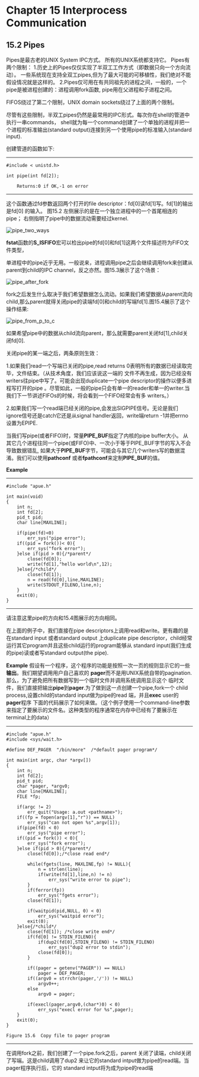 # Chapter 15 Interprocess Communication

## 15.2 Pipes

Pipes是最古老的UNIX System IPC方式。
所有的UNIX系统都支持它。
Pipes有两个限制：
1.历史上的Pipes仅仅实现了半双工工作方式（即数据只向一个方向流动）。
  一些系统现在支持全双工pipes,但为了最大可能的可移植性，我们绝对不能假设情况就是这样的。
2.Pipes仅可用在有共同祖先的进程之间，一般的，一个pipe是被进程创建的：进程调用fork函数,
  pipe用在父进程和子进程之间。

FIFOS绕过了第二个限制，UNIX domain sockets绕过了上面的两个限制。

尽管有这些限制，半双工pipes仍然是最常用的IPC形式。每次你在shell的管道中执行一串commands，
shell就为每一个command创建了一个单独的进程并把一个进程的标准输出(standard output)连接到另一个使用pipe的标准输入(standard input).

创建管道的函数如下:
***

```
#include < unistd.h>

int pipe(int fd[2]);

	Returns:0 if OK,-1 on error
```
***
这个函数通过fd参数返回两个打开的file descriptor：fd[0]读fd[1]写。fd[1]的输出是fd[0]
的输入。
图15.2 左侧展示的是在一个独立进程中的一个首尾相连的pipe；
右侧指明了pipe中的数据流动需要经过kernel.

![pipe_two_ways](./images/15_2_half_duplex_pipe.png)

**fstat**函数的**S_ISFIFO**宏可以检出pipe的fd[0]和fd[1]这两个文件描述符为FIFO文件类型，

单进程中的pipe近乎无用。一般说来，进程调用pipe之后会继续调用fork来创建从parent到child的IPC channel，反之亦然。图15.3展示了这个场景：

![pipe_after_fork](./images/15_3_half_duplex_pipe_after_a_fork.png)

fork之后发生什么取决于我们希望数据怎么流动。如果我们希望数据从parent流向child,那么parent就得关闭pipe的读端fd[0]和child的写端fd[1].图15.4展示了这个操作结果:

![pipe_from_p_to_c](./images/15_4_pipe_from_p_to_c.png)

如果希望pipe中的数据从child流向parent，那么就需要parent关闭fd[1],child关闭fd[0].

关闭pipe的某一端之后，两条原则生效：

1.如果我们read一个写端已关闭的pipe,read returns 0表明所有的数据已经读取完毕，文件结束。（从技术角度，我们应该说这一端的
    文件不再生成，因为已经没有writers往pipe中写了。可能会出现duplicate一个pipe descriptor的操作以便多进程写打开的pipe
    。尽管如此，一般的pipe只会有单一的reader和单一的writer.当我们下一节讲述FIFOs的时候，将会看到一个FIFO经常会有多
    writers。）

2.如果我们写一个read端已经关闭的pipe,会发出SIGPIPE信号。无论是我们ignore信号还是catch它还是从signal handler返回，write端return -1并把errno设置为EPIPE.

当我们写pipe(或者FIFO)时，常量**PIPE_BUF**指定了内核的pipe buffer大小。
从其它几个进程往同一个pipe(或FIFO)中、一次小于等于PIPE_BUF字节的写入不会导致数据错乱,
如果大于**PIPE_BUF**字节，可能会与其它几个writers写的数据混淆。我们可以使用**pathconf**
或者**fpathconf**来定制**PIPE_BUF**的值。

**Example**
***
```
#include "apue.h"

int main(void)
{
    int n;
    int fd[2];
    pid_t pid;
    char line[MAXLINE];

    if(pipe(fd)<0)
        err_sys("pipe error");
    if((pid = fork())< 0){
        err_sys("fork error");
    }else if(pid > 0){/*parent*/
        close(fd[0]);
        write(fd[1],"hello world\n",12);
    }else{/*child*/
        close(fd[1]);
        n = read(fd[0],line,MAXLINE);
        write(STDOUT_FILENO,line,n);
    }
    exit(0);
}
```
***
请注意这里pipe的方向和15.4图展示的方向相同。

在上面的例子中，我们直接在pipe descriptors上调用read和write。更有趣的是在standard input 或者standard output 
上duplicate pipe descriptor，child经常运行其它program并且这些child运行的program能够从
standard input(我们生成的pipe)读或者写standard output(the pipe).

**Example**
假设有一个程序，这个程序的功能是按照一次一页的规则显示它的一些**输出**。我们期望调用用户自己喜欢的
**pager**而不是用UNIX系统自带的pagination.那么，为了避免把所有数据写到一个临时文件并调用系统调用显示这个
临时文件，我们直接把输出**pipe**到**pager**.为了做到这一点创建一个pipe,fork一个
child process,设置child的standard input做为pipe的read 端，并且**exec** user的**pager**程序
下面的代码展示了如何来做。（这个例子使用一个command-line参数来指定了要展示的文件名。这种类型的程序通常在内存中已经有了要展示在terminal上的data）

***
```
#include "apue.h"
#include <sys/wait.h>

#define DEF_PAGER  "/bin/more"  /*default pager program*/

int main(int argc, char *argv[])
{
    int n;
    int fd[2];
    pid_t pid;
    char *pager, *argv0;
    char line[MAXLINE];
    FILE *fp;

    if(argc != 2)
        err_quit("Usage: a.out <pathname>");
    if((fp = fopen(argv[1],"r")) == NULL)
        err_sys("can not open %s",argv[1]);
    if(pipe(fd) < 0)
        err_sys("pipe error");
    if((pid = fork()) < 0){
        err_sys("fork error");
    }else if(pid > 0){/*parent*/
        close(fd[0]);/*close read end*/

        while(fgets(line, MAXLINE,fp) != NULL){
            n = strlen(line);
            if(write(fd[1],line,n) != n)
                err_sys("write error to pipe");
        }
        if(ferror(fp))
            err_sys("fgets error");
        close(fd[1]);

        if(waitpid(pid,NULL, 0) < 0)
            err_sys("waitpid error");
        exit(0);
    }else{/*child*/
        close(fd[1]); /*close write end*/
        if(fd[0] != STDIN_FILENO){
            if(dup2(fd[0],STDIN_FILENO) != STDIN_FILENO)
                err_sys("dup2 error to stdin");
            close(fd[0]);
        }

        if((pager = getenv("PAGER")) == NULL)
            pager = DEF_PAGER;
        if((argv0 = strrchr(pager,'/')) != NULL)
            argv0++;
        else
            argv0 = pager;

        if(execl(pager,argv0,(char*)0) < 0)
            err_sys("execl error for %s",pager);
    }
    exit(0);
}
```
    Figure 15.6  Copy file to pager program
***

在调用fork之前，我们创建了一个pipe.fork之后，parent 关闭了读端，child关闭了写端。这是child调用了dup2
来让它的standard intput做为pipe的read端。当pager程序执行后，它的
standard intput将为成为pipe的read端